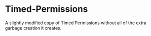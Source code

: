 # Timed-Permissions
A slightly modified copy of Timed Permissions without all of the extra garbage creation it creates.
